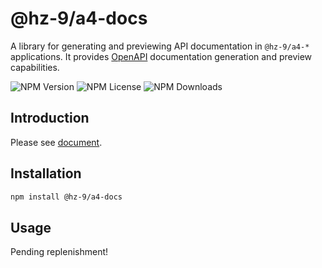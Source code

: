 # @hz-9/a4-docs

A library for generating and previewing API documentation in `@hz-9/a4-*` applications. It provides [OpenAPI] documentation generation and preview capabilities.

![NPM Version][npm-version-url] ![NPM License][npm-license-url] ![NPM Downloads][npm-downloads-url]

[OpenAPI]: https://www.openapis.org/
[npm-version-url]: https://img.shields.io/npm/v/@hz-9/a4-docs
[npm-license-url]: https://img.shields.io/npm/l/@hz-9/a4-docs
[npm-downloads-url]: https://img.shields.io/npm/d18m/@hz-9/a4-docs

## Introduction

Please see [document](https://hz-9.github.io/a4/home/a4-docs).

## Installation

``` bash
npm install @hz-9/a4-docs
```

## Usage

Pending replenishment!
<!-- TODO -->
